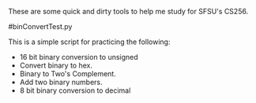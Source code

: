 These are some quick and dirty tools to help me study for SFSU's CS256.  

#binConvertTest.py

This is a simple script for practicing the following:

* 16 bit binary conversion to unsigned 
* Convert binary to hex.
* Binary to Two's Complement.
* Add two binary numbers.
* 8 bit binary conversion to decimal




